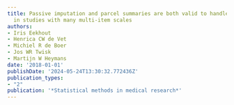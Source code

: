 ```yaml
---
title: Passive imputation and parcel summaries are both valid to handle missing items
  in studies with many multi-item scales
authors:
- Iris Eekhout
- Henrica CW de Vet
- Michiel R de Boer
- Jos WR Twisk
- Martijn W Heymans
date: '2018-01-01'
publishDate: '2024-05-24T13:30:32.772436Z'
publication_types:
- "2"
publication: '*Statistical methods in medical research*'
---
```

